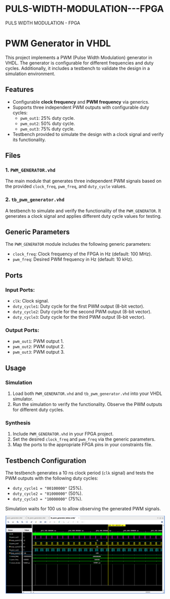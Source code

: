 # PULS-WIDTH-MODULATION---FPGA
PULS WIDTH MODULATION - FPGA



# PWM Generator in VHDL

This project implements a PWM (Pulse Width Modulation) generator in VHDL. The generator is configurable for different frequencies and duty cycles. Additionally, it includes a testbench to validate the design in a simulation environment.

## Features
- Configurable **clock frequency** and **PWM frequency** via generics.
- Supports three independent PWM outputs with configurable duty cycles:
  - `pwm_out1`: 25% duty cycle.
  - `pwm_out2`: 50% duty cycle.
  - `pwm_out3`: 75% duty cycle.
- Testbench provided to simulate the design with a clock signal and verify its functionality.

## Files
### 1. `PWM_GENERATOR.vhd`
The main module that generates three independent PWM signals based on the provided `clock_freq`, `pwm_freq`, and `duty_cycle` values.

### 2. `tb_pwm_generator.vhd`
A testbench to simulate and verify the functionality of the `PWM_GENERATOR`. It generates a clock signal and applies different duty cycle values for testing.

## Generic Parameters
The `PWM_GENERATOR` module includes the following generic parameters:
- `clock_freq`: Clock frequency of the FPGA in Hz (default: 100 MHz).
- `pwm_freq`: Desired PWM frequency in Hz (default: 10 kHz).

## Ports
### Input Ports:
- `clk`: Clock signal.
- `duty_cycle1`: Duty cycle for the first PWM output (8-bit vector).
- `duty_cycle2`: Duty cycle for the second PWM output (8-bit vector).
- `duty_cycle3`: Duty cycle for the third PWM output (8-bit vector).

### Output Ports:
- `pwm_out1`: PWM output 1.
- `pwm_out2`: PWM output 2.
- `pwm_out3`: PWM output 3.

## Usage
### Simulation
1. Load both `PWM_GENERATOR.vhd` and `tb_pwm_generator.vhd` into your VHDL simulator.
2. Run the simulation to verify the functionality. Observe the PWM outputs for different duty cycles.

### Synthesis
1. Include `PWM_GENERATOR.vhd` in your FPGA project.
2. Set the desired `clock_freq` and `pwm_freq` via the generic parameters.
3. Map the ports to the appropriate FPGA pins in your constraints file.

## Testbench Configuration
The testbench generates a 10 ns clock period (`clk` signal) and tests the PWM outputs with the following duty cycles:
- `duty_cycle1 = "00100000"` (25%).
- `duty_cycle2 = "01000000"` (50%).
- `duty_cycle3 = "10000000"` (75%).

Simulation waits for 100 us to allow observing the generated PWM signals.

![VIVADO - SIMULATION](simulationn)


